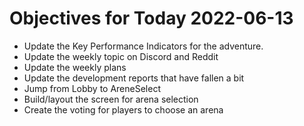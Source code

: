# Objectives for Today 2022-06-13

- Update the Key Performance Indicators for the adventure.
- Update the weekly topic on Discord and Reddit
- Update the weekly plans
- Update the development reports that have fallen a bit
- Jump from Lobby to AreneSelect
- Build/layout the screen for arena selection
- Create the voting for players to choose an arena
